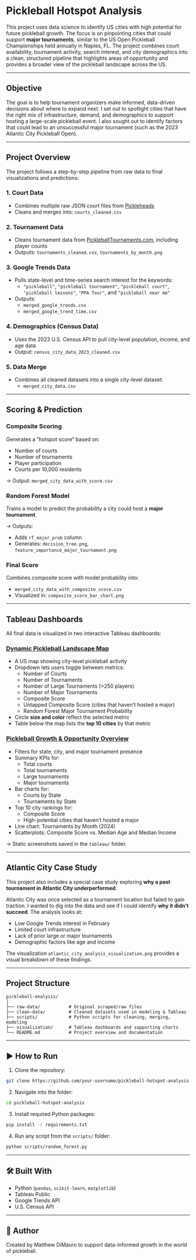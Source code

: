 # Pickleball Hotspot Analysis

This project uses data science to identify US cities with high potential for future pickleball growth. The focus is on pinpointing cities that could support **major tournaments**, similar to the US Open Pickleball Championships held annually in Naples, FL. The project combines court availability, tournament activity, search interest, and city demographics into a clean, structured pipeline that highlights areas of opportunity and provides a broader view of the pickleball landscape across the US.

---

## Objective

The goal is to help tournament organizers make informed, data-driven decisions about where to expand next. I set out to spotlight cities that have the right mix of infrastructure, demand, and demographics to support hosting a large-scale pickleball event. I also sought out to identify factors that could lead to an unsuccessful major tournament (such as the 2023 Atlantic City Pickleball Open).

---

## Project Overview

The project follows a step-by-step pipeline from raw data to final visualizations and predictions:

### 1. Court Data
- Combines multiple raw JSON court files from [Pickleheads](https://www.pickleheads.com)
- Cleans and merges into: `courts_cleaned.csv`

### 2. Tournament Data
- Cleans tournament data from [PickleballTournaments.com](https://pickleballtournaments.com/), including player counts
- Outputs: `tournaments_cleaned.csv`, `tournaments_by_month.png`

### 3. Google Trends Data
- Pulls state-level and time-series search interest for the keywords:
  - `"pickleball"`, `"pickleball tournament"`, `"pickleball court"`, `"pickleball lessons"`, `"PPA Tour"`, and `"pickleball near me"`
- Outputs:
  - `merged_google_trends.csv`
  - `merged_google_trend_time.csv`

### 4. Demographics (Census Data)
- Uses the 2023 U.S. Census API to pull city-level population, income, and age data
- Output: `census_city_data_2023_cleaned.csv`

### 5. Data Merge
- Combines all cleaned datasets into a single city-level dataset:
  - `merged_city_data.csv`

---

## Scoring & Prediction

### Composite Scoring
Generates a “hotspot score” based on:
- Number of courts
- Number of tournaments
- Player participation
- Courts per 10,000 residents

→ Output: `merged_city_data_with_score.csv`

### Random Forest Model
Trains a model to predict the probability a city could host a **major tournament**.

→ Outputs:
- Adds `rf_major_prob` column
- Generates: `decision_tree.png`, `feature_importance_major_tournament.png`

### Final Score
Combines composite score with model probability into:
- `merged_city_data_with_composite_score.csv`
- Visualized in: `composite_score_bar_chart.png`

---

## Tableau Dashboards

All final data is visualized in two interactive Tableau dashboards:

### [Dynamic Pickleball Landscape Map](https://public.tableau.com/app/profile/matthew.dimauro/viz/DynamicPickleballLandscapeMap/PickleballDynamicOverviewMap)
- A US map showing city-level pickleball activity
- Dropdown lets users toggle between metrics:
  - Number of Courts
  - Number of Tournaments
  - Number of Large Tournaments (>250 players)
  - Number of Major Tournaments
  - Composite Score
  - Untapped Composite Score (cities that haven’t hosted a major)
  - Random Forest Major Tournament Probability
- Circle **size and color** reflect the selected metric
- Table below the map lists the **top 10 cities** by that metric

### [Pickleball Growth & Opportunity Overview](https://public.tableau.com/app/profile/matthew.dimauro/viz/PickleballGrowthandOpportunityOverview/PickleballGrowthOpportunityOverview)
- Filters for state, city, and major tournament presence
- Summary KPIs for:
  - Total courts
  - Total tournaments
  - Large tournaments
  - Major tournaments
- Bar charts for:
  - Courts by State
  - Tournaments by State
- Top 10 city rankings for:
  - Composite Score
  - High-potential cities that haven’t hosted a major
- Line chart: Tournaments by Month (2024)
- Scatterplots: Composite Score vs. Median Age and Median Income

→ Static screenshots saved in the `tableau/` folder.

---

## Atlantic City Case Study

This project also includes a special case study exploring **why a past tournament in Atlantic City underperformed**.

Atlantic City was once selected as a tournament location but failed to gain traction. I wanted to dig into the data and see if I could identify **why it didn’t succeed**. The analysis looks at:
- Low Google Trends interest in February
- Limited court infrastructure
- Lack of prior large or major tournaments
- Demographic factors like age and income

The visualization `atlantic_city_analysis_visualization.png` provides a visual breakdown of these findings.

---



## Project Structure

```
pickleball-analysis/
│
├── raw-data/           # Original scraped/raw files
├── clean-data/         # Cleaned datasets used in modeling & Tableau
├── scripts/            # Python scripts for cleaning, merging, modeling
├── visualization/      # Tableau dashboards and supporting charts
└── README.md           # Project overview and documentation
```

---

## ▶️ How to Run

1. Clone the repository:
```bash
git clone https://github.com/your-username/pickleball-hotspot-analysis.git
```

2. Navigate into the folder:
```bash
cd pickleball-hotspot-analysis
```

3. Install required Python packages:
```bash
pip install -r requirements.txt
```

4. Run any script from the `scripts/` folder:
```bash
python scripts/random_forest.py
```

---

## 🛠️ Built With

- Python (`pandas`, `scikit-learn`, `matplotlib`)
- Tableau Public
- Google Trends API
- U.S. Census API

---

## 👤 Author

Created by Matthew DiMauro to support data-informed growth in the world of pickleball.